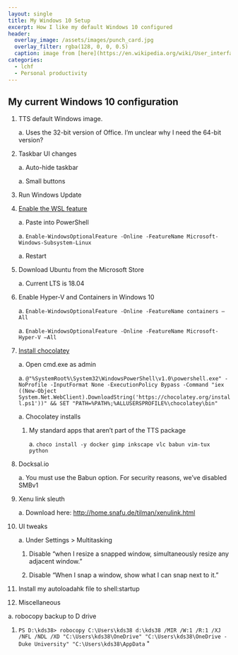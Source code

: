 ```yaml
---
layout: single
title: My Windows 10 Setup
excerpt: How I like my default Windows 10 configured
header:
  overlay_image: /assets/images/punch_card.jpg
  overlay_filter: rgba(128, 0, 0, 0.5)
  caption: image from [here](https://en.wikipedia.org/wiki/User_interface)
categories:
  - lchf
  - Personal productivity
---
```


## My current Windows 10 configuration

1. TTS default Windows image.

    a. Uses the 32-bit version of Office. I’m unclear why I need the 64-bit version?

1. Taskbar UI changes

    a. Auto-hide taskbar

    a. Small buttons

1. Run Windows Update

1. [Enable the WSL feature](https://docs.microsoft.com/en-us/windows/wsl/install-win10 "Enable the WSL feature")

    a. Paste into PowerShell

    a. `Enable-WindowsOptionalFeature -Online -FeatureName Microsoft-Windows-Subsystem-Linux`

    a. Restart

1. Download Ubuntu from the Microsoft Store

    a. Current LTS is 18.04

1. Enable Hyper-V and Containers in Windows 10

    a. `Enable-WindowsOptionalFeature -Online -FeatureName containers –All`

    a. `Enable-WindowsOptionalFeature -Online -FeatureName Microsoft-Hyper-V –All`

1. [Install chocolatey](https://chocolatey.org/docs/installation#installing-chocolatey "Install chocolatey") 

    a. Open cmd.exe as admin

    a. `@"%SystemRoot%\System32\WindowsPowerShell\v1.0\powershell.exe" -NoProfile -InputFormat None -ExecutionPolicy Bypass -Command "iex ((New-Object System.Net.WebClient).DownloadString('https://chocolatey.org/install.ps1'))" && SET "PATH=%PATH%;%ALLUSERSPROFILE%\chocolatey\bin"`

    a. Chocolatey installs

      1. My standard apps that aren’t part of the TTS package

          a. `choco install -y docker gimp inkscape vlc babun vim-tux python`

1. Docksal.io

    a. You must use the Babun option. For security reasons, we’ve disabled SMBv1

1. Xenu link sleuth

    a. Download here: http://home.snafu.de/tilman/xenulink.html

1. UI tweaks

    a. Under Settings > Multitasking

      1. Disable “when I resize a snapped window, simultaneously resize any adjacent window.”

      1. Disable “When I snap a window, show what I can snap next to it.” 

1. Install my autoloadahk file to shell:startup

1. Miscellaneous

  a. robocopy backup to D drive

   1. `PS D:\kds38> robocopy C:\Users\kds38 d:\kds38 /MIR /W:1 /R:1 /XJ /NFL /NDL /XD "C:\Users\kds38\OneDrive" "C:\Users\kds38\OneDrive - Duke University" "C:\Users\kds38\AppData`
"
